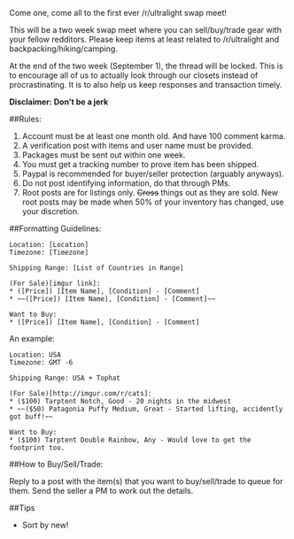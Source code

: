 Come one, come all to the first ever /r/ultralight swap meet! 

This will be a two week swap meet where you can sell/buy/trade gear with your fellow redditors. Please keep items at least related to /r/ultralight and backpacking/hiking/camping. 

At the end of the two week (September 1), the thread will be locked. This is to encourage all of us to actually look through our closets instead of procrastinating. It is to also help us keep responses and transaction timely.

**Disclaimer: Don’t be a jerk**

##Rules:
1. Account must be at least one month old. And have 100 comment karma. 
2. A verification post with items and user name must be provided.
3. Packages must be sent out within one week. 
4. You must get a tracking number to prove item has been shipped.
5. Paypal is recommended for buyer/seller protection (arguably anyways).
6. Do not post identifying information, do that through PMs.
7. Root posts are for listings only. ~~Cross~~ things out as they are sold. New root posts may be made when 50% of your inventory has changed, use your discretion. 

##Formatting Guidelines:

    Location: [Location]
    Timezone: [Timezone]

    Shipping Range: [List of Countries in Range]

    (For Sale)[imgur link]: 
    * ([Price]) [Item Name], [Condition] - [Comment]  
    * ~~([Price]) [Item Name], [Condition] - [Comment]~~

    Want to Buy:
    * ([Price]) [Item Name], [Condition] - [Comment]  

An example:

    Location: USA
    Timezone: GMT -6

    Shipping Range: USA + Tophat

    (For Sale)[http://imgur.com/r/cats]: 
    * ($100) Tarptent Notch, Good - 20 nights in the midwest  
    * ~~($50) Patagonia Puffy Medium, Great - Started lifting, accidently got buff!~~

    Want to Buy:
    * ($100) Tarptent Double Rainbow, Any - Would love to get the footprint too.

##How to Buy/Sell/Trade:

Reply to a post with the item(s) that you want to buy/sell/trade to queue for them. Send the seller a PM to work out the details. 

##Tips
* Sort by new! 








